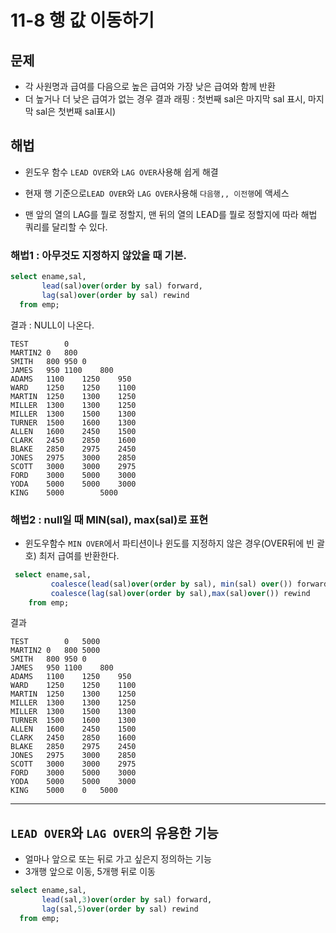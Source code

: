 # 11-8 행 값 이동하기

## 문제
- 각 사원명과 급여를 다음으로 높은 급여와 가장 낮은 급여와 함께 반환
- 더 높거나 더 낮은 급여가 없는 경우 결과 래핑 : 첫번째 sal은 마지막 sal 표시, 마지막 sal은 첫번째 sal표시)

## 해법
- 윈도우 함수 `LEAD OVER`와 `LAG OVER`사용해 쉽게 해결 
- 현재 행 기준으로`LEAD OVER`와 `LAG OVER`사용해 `다음행,, 이전행`에 액세스 

- 맨 앞의 열의 LAG를 뭘로 정할지, 맨 뒤의 열의 LEAD를 뭘로 정할지에 따라 해법 쿼리를 달리할 수 있다.
### 해법1 : 아무것도 지정하지 않았을 때 기본.
```SQL
select ename,sal,
       lead(sal)over(order by sal) forward,
       lag(sal)over(order by sal) rewind
  from emp;
```

결과 : NULL이 나온다.
```
TEST		0	
MARTIN2	0	800	
SMITH	800	950	0
JAMES	950	1100	800
ADAMS	1100	1250	950
WARD	1250	1250	1100
MARTIN	1250	1300	1250
MILLER	1300	1300	1250
MILLER	1300	1500	1300
TURNER	1500	1600	1300
ALLEN	1600	2450	1500
CLARK	2450	2850	1600
BLAKE	2850	2975	2450
JONES	2975	3000	2850
SCOTT	3000	3000	2975
FORD	3000	5000	3000
YODA	5000	5000	3000
KING	5000		5000
```

### 해법2 : null일 때 MIN(sal), max(sal)로 표현
- 윈도우함수 `MIN OVER`에서 파티션이나 윈도를 지정하지 않은 경우(OVER뒤에 빈 괄호) 최저 급여를 반환한다.
```SQL
 select ename,sal,
         coalesce(lead(sal)over(order by sal), min(sal) over()) forward,
         coalesce(lag(sal)over(order by sal),max(sal)over()) rewind
    from emp;
```
결과
```
TEST		0	5000
MARTIN2	0	800	5000
SMITH	800	950	0
JAMES	950	1100	800
ADAMS	1100	1250	950
WARD	1250	1250	1100
MARTIN	1250	1300	1250
MILLER	1300	1300	1250
MILLER	1300	1500	1300
TURNER	1500	1600	1300
ALLEN	1600	2450	1500
CLARK	2450	2850	1600
BLAKE	2850	2975	2450
JONES	2975	3000	2850
SCOTT	3000	3000	2975
FORD	3000	5000	3000
YODA	5000	5000	3000
KING	5000	0	5000
```


---

## `LEAD OVER`와 `LAG OVER`의 유용한 기능
- 얼마나 앞으로 또는 뒤로 가고 싶은지 정의하는 기능  
- 3개행 앞으로 이동, 5개행 뒤로 이동 
```SQL
select ename,sal,
       lead(sal,3)over(order by sal) forward,
       lag(sal,5)over(order by sal) rewind
  from emp;
```  

